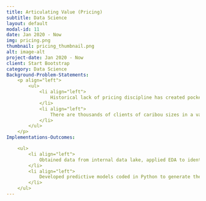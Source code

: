 ```yaml
---
title: Articulating Value (Pricing)
subtitle: Data Science
layout: default
modal-id: 11
date: Jan 2020 - Now
img: pricing.png
thumbnail: pricing_thumbnail.png
alt: image-alt
project-date: Jan 2020 - Now
client: Start Bootstrap
category: Data Science
Background-Problem-Statements: 
    <p align="left">
        <ul>
            <li align="left">
                Historical lack of pricing discipline has created pockets of underpriced business, where a small increase of yield would materially impact the profit.
            </li>
            <li align="left">
                There are thousands of clients of caribou sizes in a variety of industries being sold a complex array of risk transfer products and consulting services and the lack of understanding on how pricing and profitability vary across industries and across service lines was adding the difficulty.
            </li>
        </ul>
    </p>
Implementations-Outcomes:

    <ul>
        <li align="left">
            Obtained data from internal data lake, applied EDA to identify scopes, businesses and data quality and built up data cleansing pipeline for future usage.
        </li>
        <li align="left">
            Developed predictive models coded in Python to generate the benchmark prices charged to clients, eliminating 100% of underpriced clients and bringing a detailed pricing plan at each client level.
        </li>
    </ul>
---
```


